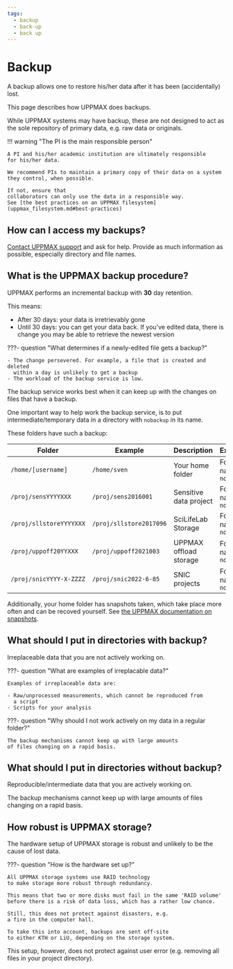```yaml
---
tags:
  - backup
  - back-up
  - back up
---
```


# Backup

A backup allows one to restore his/her data
after it has been (accidentally) lost.

This page describes how UPPMAX does backups.

While UPPMAX systems may have backup,
these are not designed to act as the sole repository of primary data,
e.g. raw data or originals.

!!! warning "The PI is the main responsible person"

    A PI and his/her academic institution are ultimately responsible
    for his/her data.

    We recommend PIs to maintain a primary copy of their data on a system
    they control, when possible. 

    If not, ensure that 
    collaborators can only use the data in a responsible way.
    See [the best practices on an UPPMAX filesystem](uppmax_filesystem.md#best-practices)

## How can I access my backups?

[Contact UPPMAX support](../support.md) and ask for help.
Provide as much information as possible, especially directory and file names.

## What is the UPPMAX backup procedure?

UPPMAX performs an incremental backup with **30** day retention.

This means:

- After 30 days: your data is irretrievably gone
- Until 30 days: you can get your data back. If you've edited data,
  there is change you may be able to retrieve the newest version

???- question "What determines if a newly-edited file gets a backup?"

    - The change persevered. For example, a file that is created and deleted
      within a day is unlikely to get a backup
    - The workload of the backup service is low.

The backup service works best when it can keep up with the changes
on files that have a backup.

One important way to help work the backup service,
is to put intermediate/temporary data in a directory with `nobackup`
in its name.

These folders have such a backup:

Folder                 |Example                |Description           |Exceptions
-----------------------|-----------------------|----------------------|------------------------
`/home/[username]`     |`/home/sven`           |Your home folder      |Folders named `nobackup`
`/proj/sensYYYYXXX`    |`/proj/sens2016001`    |Sensitive data project|Folders named `nobackup`
`/proj/sllstoreYYYYXXX`|`/proj/sllstore2017096`|SciLifeLab Storage    |Folders named `nobackup`
`/proj/uppoff20YYXXX`  |`/proj/uppoff2021003`  |UPPMAX offload storage|Folders named `nobackup`
`/proj/snicYYYY-X-ZZZZ`|`/proj/snic2022-6-85`  |SNIC projects         |Folders named `nobackup`

Additionally, your home folder has snapshots taken,
which take place more often and can be recoved yourself.
See [the UPPMAX documentation on snapshots](snapshots.md).

## What should I put in directories with backup?

Irreplaceable data that you are not actively working on.

???- question "What are examples of irreplacable data?"

    Examples of irreplaceable data are:

    - Raw/unprocessed measurements, which cannot be reproduced from
      a script
    - Scripts for your analysis

???- question "Why should I not work actively on my data in a regular folder?"

    The backup mechanisms cannot keep up with large amounts
    of files changing on a rapid basis.

## What should I put in directories without backup?

Reproducible/intermediate data that you are actively working on.

The backup mechanisms cannot keep up
with large amounts of files changing on a rapid basis.

## How robust is UPPMAX storage?

The hardware setup of UPPMAX storage is robust
and unlikely to be the cause of lost data.

???- question "How is the hardware set up?"

    All UPPMAX storage systems use RAID technology
    to make storage more robust through redundancy.

    This means that two or more disks must fail in the same 'RAID volume'
    before there is a risk of data loss, which has a rather low chance.

    Still, this does not protect against disasters, e.g.
    a fire in the computer hall.

    To take this into account, backups are sent off-site
    to either KTH or LiU, depending on the storage system.

This setup, however, does not protect against user error
(e.g. removing all files in your project directory).
